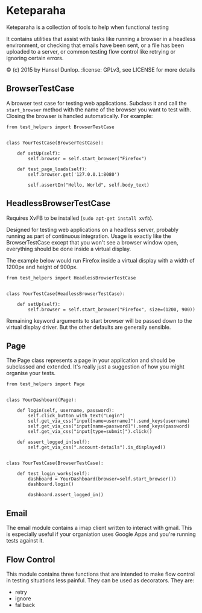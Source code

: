 Keteparaha
==========

Keteparaha is a collection of tools to help when functional testing

It contains utilities that assist with tasks like running a browser in a
headless environment, or checking that emails have been sent, or a file has
been uploaded to a server, or common testing flow control like retrying or
ignoring certain errors.

:copyright: (c) 2015 by Hansel Dunlop.
:license: GPLv3, see LICENSE for more details


BrowserTestCase
---------------

A browser test case for testing web applications. Subclass it and call the
`start_browser` method with the name of the browser you want to test with.
Closing the browser is handled automatically. For example:

    from test_helpers import BrowserTestCase


    class YourTestCase(BrowserTestCase):

        def setUp(self):
            self.browser = self.start_browser("Firefox")

        def test_page_loads(self):
            self.browser.get('127.0.0.1:8080')

            self.assertIn("Hello, World", self.body_text)


HeadlessBrowserTestCase
-----------------------

Requires XvFB to be installed (`sudo apt-get install xvfb`).

Designed for testing web applications on a headless server, probably running
as part of continuous integration. Usage is exactly like the BrowserTestCase
except that you won't see a browser window open, everything should be done
inside a virtual display.

The example below would run Firefox inside a virtual display with a width of
1200px and height of 900px.

    from test_helpers import HeadlessBrowserTestCase


    class YourTestCase(HeadlessBrowserTestCase):

        def setUp(self):
            self.browser = self.start_browser("Firefox", size=(1200, 900))

Remaining keyword arguments to start browser will be passed down to the
virtual display driver. But the other defaults are generally sensible.

Page
----

The Page class represents a page in your application and should be subclassed
and extended. It's really just a suggestion of how you might organise your
tests.

    from test_helpers import Page


    class YourDashboard(Page):

        def login(self, username, password):
            self.click_button_with_text("Login")
            self.get_via_css("input[name=username]").send_keys(username)
            self.get_via_css("input[name=password]").send_keys(password)
            self.get_via_css("input[type=submit]").click()

        def assert_logged_in(self):
            self.get_via_css(".account-details").is_displayed()


    class YourTestCase(BrowserTestCase):

        def test_login_works(self):
            dashboard = YourDashboard(browser=self.start_browser())
            dashboard.login()

            dashboard.assert_logged_in()

Email
-----

The email module contains a imap client written to interact with gmail. This
is especially useful if your organiation uses Google Apps and you're running
tests against it.


Flow Control
------------

This module contains three functions that are intended to make flow control in
testing situations less painful. They can be used as decorators. They are:

* retry
* ignore
* fallback
